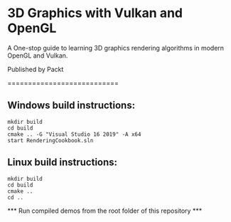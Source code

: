 # 3D Graphics with Vulkan and OpenGL
A One-stop guide to learning 3D graphics rendering algorithms in modern OpenGL and Vulkan.

Published by Packt

===========================

Windows build instructions:
---------------------------

```
mkdir build
cd build
cmake .. -G "Visual Studio 16 2019" -A x64
start RenderingCookbook.sln
```

Linux build instructions:
---------------------------

```
mkdir build
cd build
cmake ..
cd ..
```

*** Run compiled demos from the root folder of this repository ***
